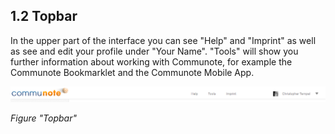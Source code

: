 ## 1.2 Topbar

In the upper part of the interface you can see "Help" and "Imprint" as well as see and edit your profile under "Your Name". "Tools" will show you further information about working with Communote, for example the Communote Bookmarklet and the Communote Mobile App.

![](/images/docu/topbar.png)

_Figure "Topbar"_
